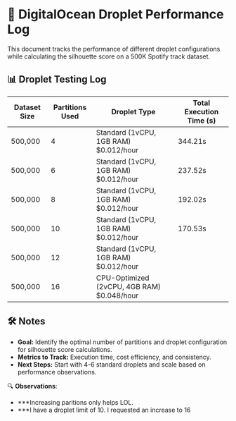 # 🚀 DigitalOcean Droplet Performance Log

This document tracks the performance of different droplet configurations while calculating the silhouette score on a 500K Spotify track dataset.

## 📊 Droplet Testing Log

| **Dataset Size** | **Partitions Used** | **Droplet Type**                           | **Total Execution Time (s)** |
| ---------------- | ------------------- | ------------------------------------------ | ---------------------------- |
| 500,000          | 4                   | Standard (1vCPU, 1GB RAM) $0.012/hour      | 344.21s                      |
| 500,000          | 6                   | Standard (1vCPU, 1GB RAM) $0.012/hour      | 237.52s                      |
| 500,000          | 8                   | Standard (1vCPU, 1GB RAM) $0.012/hour      | 192.02s                      |
| 500,000          | 10                  | Standard (1vCPU, 1GB RAM) $0.012/hour      | 170.53s                      |
| 500,000          | 12                  | Standard (1vCPU, 1GB RAM) $0.012/hour      |                              |
| 500,000          | 16                  | CPU-Optimized (2vCPU, 4GB RAM) $0.048/hour |                              |

## 🛠️ Notes

- **Goal:** Identify the optimal number of partitions and droplet configuration for silhouette score calculations.
- **Metrics to Track:** Execution time, cost efficiency, and consistency.
- **Next Steps:** Start with 4-6 standard droplets and scale based on performance observations.

🔍 **Observations**:

- \*\*\*Increasing paritions only helps LOL.
- \*\*\*I have a droplet limit of 10. I requested an increase to 16
